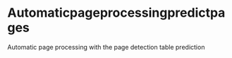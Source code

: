 # Automaticpageprocessingpredictpages
Automatic page processing with the page detection table prediction
